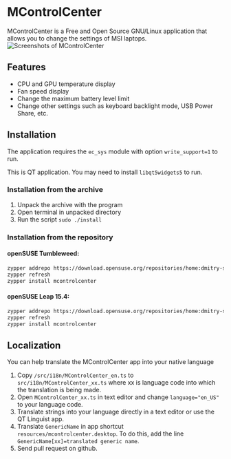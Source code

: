 # MControlCenter

MControlCenter is a Free and Open Source GNU/Linux application that allows you to change the settings of MSI laptops.
![Screenshots of MControlCenter](https://user-images.githubusercontent.com/12676622/191823328-ca62cae1-6546-4c67-a546-dfbd3fadbeda.png)

## Features

 - CPU and GPU temperature display
 - Fan speed display
 - Change the maximum battery level limit
 - Change other settings such as keyboard backlight mode, USB Power Share, etc.

## Installation

The application requires the `ec_sys` module with option `write_support=1` to run.

This is QT application. You may need to install `libqt5widgets5` to run.

### Installation from the archive

1. Unpack the archive with the program
2. Open terminal in unpacked directory
3. Run the script `sudo ./install`

### Installation from the repository

#### openSUSE Tumbleweed:

```sh
zypper addrepo https://download.opensuse.org/repositories/home:dmitry-s/openSUSE_Tumbleweed/home:dmitry-s.repo
zypper refresh
zypper install mcontrolcenter
```

#### openSUSE Leap 15.4:

```sh
zypper addrepo https://download.opensuse.org/repositories/home:dmitry-s/15.4/home:dmitry-s.repo
zypper refresh
zypper install mcontrolcenter
```

## Localization

You can help translate the MControlCenter app into your native language

1. Copy `/src/i18n/MControlCenter_en.ts` to `src/i18n/MControlCenter_xx.ts` where xx is language code into which the translation is being made.
2. Open `MControlCenter_xx.ts` in text editor and change `language="en_US"` to your language code.
3. Translate strings into your language directly in a text editor or use the QT Linguist app.
4. Translate `GenericName` in app shortcut `resources/mcontrolcenter.desktop`. To do this, add the line `GenericName[xx]=translated generic name`.
5. Send pull request on github.
